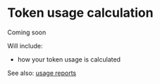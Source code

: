 # Token usage calculation

Coming soon

Will include:
- how your token usage is calculated

See also: [usage reports](/reports)
